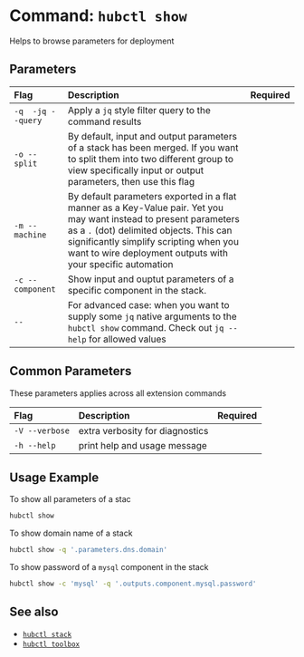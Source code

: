 # Command: `hubctl show`

Helps to browse parameters for deployment

## Parameters

| Flag   | Description | Required
| :-------- | :-------- | :-: |
| `-q  -jq --query` | Apply a `jq` style filter query to the command results | |
| `-o --split` | By default, input and output parameters of a stack has been merged. If you want to split them into two different group to view specifically input or output parameters, then use this flag | |
| `-m --machine` | By default parameters exported in a flat manner as a Key-Value pair. Yet you may want instead to present parameters as a `.` (dot) delimited objects. This can significantly simplify scripting when you want to wire deployment outputs with your specific automation | |
| `-c --component` | Show input and ouptut parameters of a specific component in the stack.  | |
| `--` |  For advanced case: when you want to supply some `jq` native arguments to the `hubctl show` command. Check out `jq --help` for allowed values | |

## Common Parameters

These parameters applies across all extension commands

| Flag   | Description | Required
| :-------- | :-------- | :-: |
| `-V --verbose` | extra verbosity for diagnostics | |
| `-h --help` | print help and usage message | |

## Usage Example

To show all parameters of a stac

```bash
hubctl show
```

To show domain name of a stack

```bash
hubctl show -q '.parameters.dns.domain'
```

To show password of a `mysql` component in the stack

```bash
hubctl show -c 'mysql' -q '.outputs.component.mysql.password'
```

## See also

* [`hubctl stack`](../hubctl-stack)
* [`hubctl toolbox`](../hubctl-toolbox)
